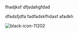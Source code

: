 


fhadjksf
dfjsdahgfdad

dfadsfjdfa
fadfadskfhdasf
afadkh


![black-icon-11202](https://github.com/user-attachments/assets/afc2a3dd-0ef6-4d25-8144-657a187caed2)




